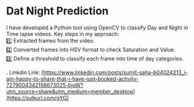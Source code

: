 # Dat Night Prediction

I have developed a Python tool using OpenCV to classify Day and Night in Time lapse videos.
Key steps in my approach:  
1️⃣ Extracted frames from the video.  
2️⃣ Converted frames into HSV format to check Saturation and Value.  
3️⃣ Define a threshold to classify each frame into time of day categories.
  

. Linkdin Link: [https://www.linkedin.com/posts/sumit-saha-b04024213_i-am-happy-to-share-that-i-have-just-booked-activity-7279004342156673025-bjoW?utm_source=share&utm_medium=member_desktop](https://sulkurl.com/gYG)
